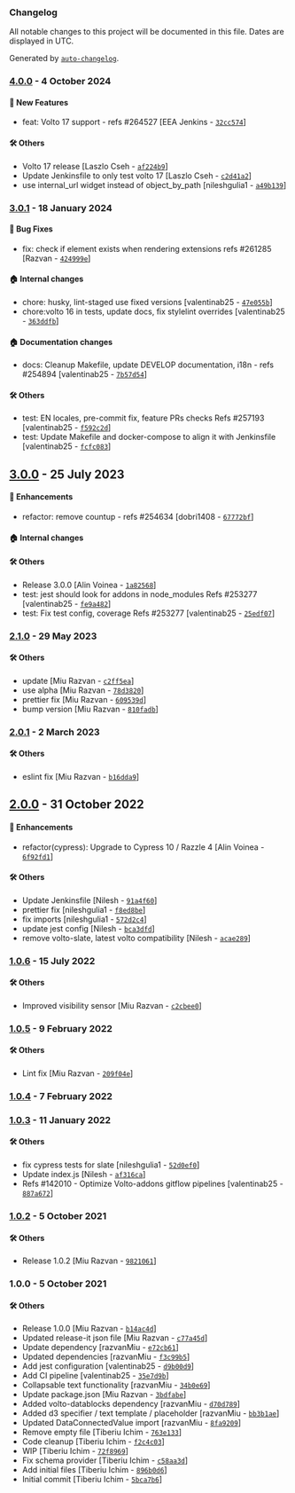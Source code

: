 ### Changelog

All notable changes to this project will be documented in this file. Dates are displayed in UTC.

Generated by [`auto-changelog`](https://github.com/CookPete/auto-changelog).

### [4.0.0](https://github.com/eea/volto-slate-dataentity/compare/3.0.1...4.0.0) - 4 October 2024

#### :rocket: New Features

- feat: Volto 17 support - refs #264527 [EEA Jenkins - [`32cc574`](https://github.com/eea/volto-slate-dataentity/commit/32cc5740b1ae2e6ffb6a13d6cefa8aa22b8ea157)]

#### :hammer_and_wrench: Others

- Volto 17 release [Laszlo Cseh - [`af224b9`](https://github.com/eea/volto-slate-dataentity/commit/af224b922c2a6eee709d7d94025035e5c152fc41)]
- Update Jenkinsfile to only test volto 17 [Laszlo Cseh - [`c2d41a2`](https://github.com/eea/volto-slate-dataentity/commit/c2d41a25614c030df3ebfa58a7609dac0c90de3e)]
- use internal_url widget instead of object_by_path [nileshgulia1 - [`a49b139`](https://github.com/eea/volto-slate-dataentity/commit/a49b1391ce04410b3db182d7e4cd42262de442a5)]
### [3.0.1](https://github.com/eea/volto-slate-dataentity/compare/3.0.0...3.0.1) - 18 January 2024

#### :bug: Bug Fixes

- fix: check if element exists when rendering extensions refs #261285 [Razvan - [`424999e`](https://github.com/eea/volto-slate-dataentity/commit/424999e71aa0ffde44c2aef83acf42a371563f59)]

#### :house: Internal changes

- chore: husky, lint-staged use fixed versions [valentinab25 - [`47e055b`](https://github.com/eea/volto-slate-dataentity/commit/47e055be19fcc83f52a5b2f111cb37a6a47f5c5b)]
- chore:volto 16 in tests, update docs, fix stylelint overrides [valentinab25 - [`363ddfb`](https://github.com/eea/volto-slate-dataentity/commit/363ddfb77f643b52f7eda0280a1f0fbba8df6e9e)]

#### :house: Documentation changes

- docs: Cleanup Makefile, update DEVELOP documentation, i18n - refs #254894 [valentinab25 - [`7b57d54`](https://github.com/eea/volto-slate-dataentity/commit/7b57d54b3f19d91d9eaec79b252a7a23ede05fba)]

#### :hammer_and_wrench: Others

- test: EN locales, pre-commit fix, feature PRs checks Refs #257193 [valentinab25 - [`f592c2d`](https://github.com/eea/volto-slate-dataentity/commit/f592c2d7af25f2fc7217e4c8060a589a90caf160)]
- test: Update Makefile and docker-compose to align it with Jenkinsfile [valentinab25 - [`fcfc083`](https://github.com/eea/volto-slate-dataentity/commit/fcfc0837478ff4c153409ccbd21b8477610e3e48)]
## [3.0.0](https://github.com/eea/volto-slate-dataentity/compare/2.1.0...3.0.0) - 25 July 2023

#### :nail_care: Enhancements

- refactor: remove countup - refs #254634 [dobri1408 - [`67772bf`](https://github.com/eea/volto-slate-dataentity/commit/67772bf38f2675eb66f0c6e2dffe9f24d762c8df)]

#### :house: Internal changes


#### :hammer_and_wrench: Others

- Release 3.0.0 [Alin Voinea - [`1a82568`](https://github.com/eea/volto-slate-dataentity/commit/1a82568487a7b1ede3ef1c50de2dc0a83e69afa5)]
- test: jest should look for addons in node_modules Refs #253277 [valentinab25 - [`fe9a482`](https://github.com/eea/volto-slate-dataentity/commit/fe9a4825e7c3e4c90aa7d491b3802256e944b397)]
- test: Fix test config, coverage Refs #253277 [valentinab25 - [`25edf07`](https://github.com/eea/volto-slate-dataentity/commit/25edf078317ba2c8eb2a57a0072b768327a73d27)]
### [2.1.0](https://github.com/eea/volto-slate-dataentity/compare/2.0.1...2.1.0) - 29 May 2023

#### :hammer_and_wrench: Others

- update [Miu Razvan - [`c2ff5ea`](https://github.com/eea/volto-slate-dataentity/commit/c2ff5ea5156eabf59b0e87849eda542174416880)]
- use alpha [Miu Razvan - [`78d3820`](https://github.com/eea/volto-slate-dataentity/commit/78d38200ba12439b27943636fd8636828a7ee7e0)]
- prettier fix [Miu Razvan - [`609539d`](https://github.com/eea/volto-slate-dataentity/commit/609539dc1eb2cd489fed09cb671b9ba535210659)]
- bump version [Miu Razvan - [`810fadb`](https://github.com/eea/volto-slate-dataentity/commit/810fadba618ad0624e9f26af9f105fc9f2a41a67)]
### [2.0.1](https://github.com/eea/volto-slate-dataentity/compare/2.0.0...2.0.1) - 2 March 2023

#### :hammer_and_wrench: Others

- eslint fix [Miu Razvan - [`b16dda9`](https://github.com/eea/volto-slate-dataentity/commit/b16dda98fb286359eb7a3a63e8c7134660eeb6f6)]
## [2.0.0](https://github.com/eea/volto-slate-dataentity/compare/1.0.6...2.0.0) - 31 October 2022

#### :nail_care: Enhancements

- refactor(cypress): Upgrade to Cypress 10 / Razzle 4 [Alin Voinea - [`6f92fd1`](https://github.com/eea/volto-slate-dataentity/commit/6f92fd1c5a1947dcaa87b507bdc45d92409ca06b)]

#### :hammer_and_wrench: Others

- Update Jenkinsfile [Nilesh - [`91a4f60`](https://github.com/eea/volto-slate-dataentity/commit/91a4f6042ef6745d2dbeecc62a9f648dfd73e2e0)]
- prettier fix [nileshgulia1 - [`f8ed8be`](https://github.com/eea/volto-slate-dataentity/commit/f8ed8beeb63618282dc23d8d5f26478952f577b2)]
- fix imports [nileshgulia1 - [`572d2c4`](https://github.com/eea/volto-slate-dataentity/commit/572d2c404ad0fedeeddac87552f25af3bce58ac6)]
- update jest config [Nilesh - [`bca3dfd`](https://github.com/eea/volto-slate-dataentity/commit/bca3dfd0cf64f70d7c57a9f0a1ea32c4f4da249b)]
- remove volto-slate, latest volto compatibility [Nilesh - [`acae289`](https://github.com/eea/volto-slate-dataentity/commit/acae289d14d1305a5aec2aefb1f7c3f339cf26fc)]
### [1.0.6](https://github.com/eea/volto-slate-dataentity/compare/1.0.5...1.0.6) - 15 July 2022

#### :hammer_and_wrench: Others

- Improved visibility sensor [Miu Razvan - [`c2cbee0`](https://github.com/eea/volto-slate-dataentity/commit/c2cbee025270e54c110c72cced7bb2636adb90b7)]
### [1.0.5](https://github.com/eea/volto-slate-dataentity/compare/1.0.4...1.0.5) - 9 February 2022

#### :hammer_and_wrench: Others

- Lint fix [Miu Razvan - [`209f04e`](https://github.com/eea/volto-slate-dataentity/commit/209f04eee1364027aa0c22b551ab6624d07bc6ea)]
### [1.0.4](https://github.com/eea/volto-slate-dataentity/compare/1.0.3...1.0.4) - 7 February 2022

### [1.0.3](https://github.com/eea/volto-slate-dataentity/compare/1.0.2...1.0.3) - 11 January 2022

#### :hammer_and_wrench: Others

- fix cypress tests for slate [nileshgulia1 - [`52d0ef0`](https://github.com/eea/volto-slate-dataentity/commit/52d0ef0a19b1c4890a50ebad16cc74581ba8940d)]
- Update index.js [Nilesh - [`af316ca`](https://github.com/eea/volto-slate-dataentity/commit/af316ca4f9fd4de916d32a5088b69cd91f32eb77)]
- Refs #142010 - Optimize Volto-addons gitflow pipelines [valentinab25 - [`887a672`](https://github.com/eea/volto-slate-dataentity/commit/887a6724c700c73091f73b647afb60860dc59294)]
### [1.0.2](https://github.com/eea/volto-slate-dataentity/compare/1.0.0...1.0.2) - 5 October 2021

#### :hammer_and_wrench: Others

- Release 1.0.2 [Miu Razvan - [`9821061`](https://github.com/eea/volto-slate-dataentity/commit/98210613d679a7bdf8539bdd4306cfe7f37f6917)]
### 1.0.0 - 5 October 2021

#### :hammer_and_wrench: Others

- Release 1.0.0 [Miu Razvan - [`b14ac4d`](https://github.com/eea/volto-slate-dataentity/commit/b14ac4ddaf786f6add76d1e93110eb8b8c46dd05)]
- Updated release-it json file [Miu Razvan - [`c77a45d`](https://github.com/eea/volto-slate-dataentity/commit/c77a45d6b2fcacda87975eb642c502cdde2a52a0)]
- Update dependency [razvanMiu - [`e72cb61`](https://github.com/eea/volto-slate-dataentity/commit/e72cb612b92195a5bc3891e4489138609fec074c)]
- Updated dependencies [razvanMiu - [`f3c99b5`](https://github.com/eea/volto-slate-dataentity/commit/f3c99b5c695e12dfeb8e7f37e89ce5966215dec3)]
- Add jest configuration [valentinab25 - [`d9b00d9`](https://github.com/eea/volto-slate-dataentity/commit/d9b00d9a171452315503b94e980a0c5793611dd9)]
- Add CI pipeline [valentinab25 - [`35e7d9b`](https://github.com/eea/volto-slate-dataentity/commit/35e7d9b980e9a067da0447f5d2336b3cc62c4e91)]
- Collapsable text functionality [razvanMiu - [`34b0e69`](https://github.com/eea/volto-slate-dataentity/commit/34b0e6956050e0150cbff013b11ed0c660ae6155)]
- Update package.json [Miu Razvan - [`3bdfabe`](https://github.com/eea/volto-slate-dataentity/commit/3bdfabeb45dfc76a282c3f9a5ab4cd23648cf720)]
- Added volto-datablocks dependency [razvanMiu - [`d70d789`](https://github.com/eea/volto-slate-dataentity/commit/d70d789cff7cafaf19d1c58031fc656a5ee197e2)]
- Added d3 specifier / text template / placeholder [razvanMiu - [`bb3b1ae`](https://github.com/eea/volto-slate-dataentity/commit/bb3b1aef73df33b6431290247d6f60a6a05df8ca)]
- Updated DataConnectedValue import [razvanMiu - [`8fa9209`](https://github.com/eea/volto-slate-dataentity/commit/8fa920965b142e1b5da11591586aead01a42e726)]
- Remove empty file [Tiberiu Ichim - [`763e133`](https://github.com/eea/volto-slate-dataentity/commit/763e133fa9424f78ff9e488cdf49cff3e723863b)]
- Code cleanup [Tiberiu Ichim - [`f2c4c03`](https://github.com/eea/volto-slate-dataentity/commit/f2c4c0317c8f3fa9e0307b9e08dda92480ed25aa)]
- WIP [Tiberiu Ichim - [`72f8969`](https://github.com/eea/volto-slate-dataentity/commit/72f8969af27fec465983b54f8644ab506bd3b0bd)]
- Fix schema provider [Tiberiu Ichim - [`c58aa3d`](https://github.com/eea/volto-slate-dataentity/commit/c58aa3d0afb0d48d355fe9cd3899426889ef6403)]
- Add initial files [Tiberiu Ichim - [`896b0d6`](https://github.com/eea/volto-slate-dataentity/commit/896b0d6b4ed16dc229dcf07b8104946df64397d7)]
- Initial commit [Tiberiu Ichim - [`5bca7b6`](https://github.com/eea/volto-slate-dataentity/commit/5bca7b6121d63a4df09141fe65282420ac2adcf0)]
